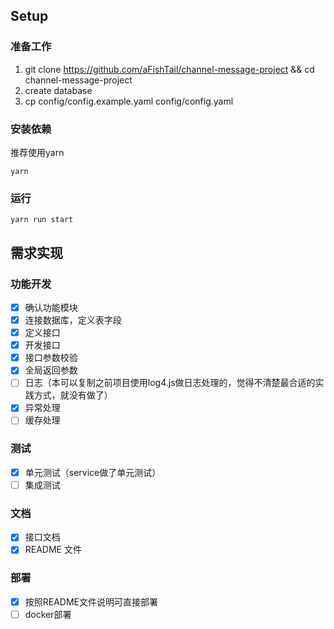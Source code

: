 ## Setup

### 准备工作

1. git clone <https://github.com/aFishTail/channel-message-project>  && cd channel-message-project
2. create database
3. cp config/config.example.yaml config/config.yaml

### 安装依赖

推荐使用yarn

```
yarn
```

### 运行

```
yarn run start
```

## 需求实现

### 功能开发

- [x] 确认功能模块
- [x] 连接数据库，定义表字段
- [x] 定义接口
- [x] 开发接口
- [x] 接口参数校验
- [x] 全局返回参数
- [ ] 日志（本可以复制之前项目使用log4.js做日志处理的，觉得不清楚最合适的实践方式，就没有做了）
- [x] 异常处理
- [ ] 缓存处理

### 测试

- [x] 单元测试（service做了单元测试）
- [ ] 集成测试

### 文档

- [x] 接口文档
- [x] README 文件

### 部署

- [x] 按照README文件说明可直接部署
- [ ] docker部署
